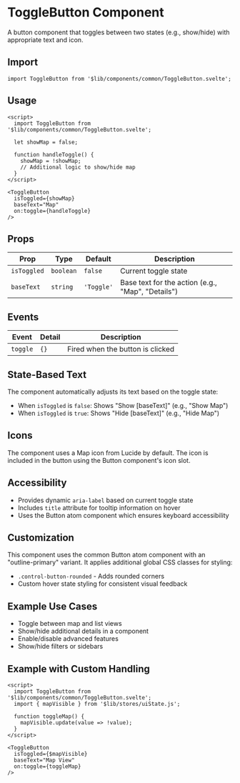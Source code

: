 # ToggleButton Component

A button component that toggles between two states (e.g., show/hide) with appropriate text and icon.

## Import

```svelte
import ToggleButton from '$lib/components/common/ToggleButton.svelte';
```

## Usage

```svelte
<script>
  import ToggleButton from '$lib/components/common/ToggleButton.svelte';
  
  let showMap = false;
  
  function handleToggle() {
    showMap = !showMap;
    // Additional logic to show/hide map
  }
</script>

<ToggleButton 
  isToggled={showMap}
  baseText="Map"
  on:toggle={handleToggle}
/>
```

## Props

| Prop | Type | Default | Description |
|------|------|---------|-------------|
| `isToggled` | `boolean` | `false` | Current toggle state |
| `baseText` | `string` | `'Toggle'` | Base text for the action (e.g., "Map", "Details") |

## Events

| Event | Detail | Description |
|-------|--------|-------------|
| `toggle` | `{}` | Fired when the button is clicked |

## State-Based Text

The component automatically adjusts its text based on the toggle state:
- When `isToggled` is `false`: Shows "Show [baseText]" (e.g., "Show Map")
- When `isToggled` is `true`: Shows "Hide [baseText]" (e.g., "Hide Map")

## Icons

The component uses a Map icon from Lucide by default. The icon is included in the button using the Button component's icon slot.

## Accessibility

- Provides dynamic `aria-label` based on current toggle state
- Includes `title` attribute for tooltip information on hover
- Uses the Button atom component which ensures keyboard accessibility

## Customization

This component uses the common Button atom component with an "outline-primary" variant. It applies additional global CSS classes for styling:

- `.control-button-rounded` - Adds rounded corners
- Custom hover state styling for consistent visual feedback

## Example Use Cases

- Toggle between map and list views
- Show/hide additional details in a component
- Enable/disable advanced features
- Show/hide filters or sidebars

## Example with Custom Handling

```svelte
<script>
  import ToggleButton from '$lib/components/common/ToggleButton.svelte';
  import { mapVisible } from '$lib/stores/uiState.js';
  
  function toggleMap() {
    mapVisible.update(value => !value);
  }
</script>

<ToggleButton 
  isToggled={$mapVisible}
  baseText="Map View"
  on:toggle={toggleMap}
/>
``` 
